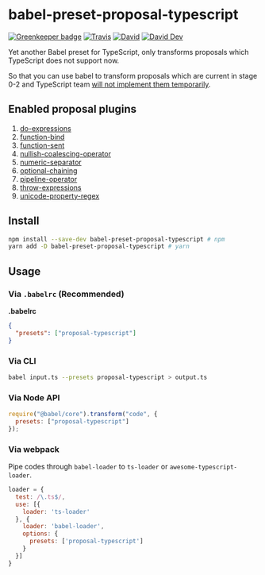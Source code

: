# babel-preset-proposal-typescript

[![Greenkeeper badge](https://badges.greenkeeper.io/JounQin/babel-preset-proposal-typescript.svg)](https://greenkeeper.io/)
[![Travis](https://img.shields.io/travis/JounQin/babel-preset-proposal-typescript.svg)](https://travis-ci.org/JounQin/babel-preset-proposal-typescript)
[![David](https://img.shields.io/david/JounQin/babel-preset-proposal-typescript.svg)](https://david-dm.org/JounQin/babel-preset-proposal-typescript)
[![David Dev](https://img.shields.io/david/dev/JounQin/babel-preset-proposal-typescript.svg)](https://david-dm.org/JounQin/babel-preset-proposal-typescript?type=dev)

Yet another Babel preset for TypeScript, only transforms proposals which TypeScript does not support now.

So that you can use babel to transform proposals which are current in stage 0-2 and TypeScript team [will not implement them temporarily](https://github.com/Microsoft/TypeScript/issues/19044#event-1293164503).

## Enabled proposal plugins

1. [do-expressions](https://www.npmjs.com/package/@babel/plugin-proposal-do-expressions)
2. [function-bind](https://www.npmjs.com/package/@babel/plugin-proposal-function-bind)
3. [function-sent](https://www.npmjs.com/package/@babel/plugin-proposal-function-sent)
4. [nullish-coalescing-operator](https://www.npmjs.com/package/@babel/plugin-proposal-nullish-coalescing-operator)
5. [numeric-separator](https://www.npmjs.com/package/@babel/plugin-proposal-numeric-separator)
6. [optional-chaining](https://www.npmjs.com/package/@babel/plugin-proposal-optional-chaining)
7. [pipeline-operator](https://www.npmjs.com/package/@babel/plugin-proposal-pipeline-operator)
8. [throw-expressions](https://www.npmjs.com/package/@babel/plugin-proposal-throw-expressions)
9. [unicode-property-regex](https://www.npmjs.com/package/@babel/plugin-proposal-unicode-property-regex)

## Install

```sh
npm install --save-dev babel-preset-proposal-typescript # npm
yarn add -D babel-preset-proposal-typescript # yarn
```

## Usage

### Via `.babelrc` (Recommended)

**.babelrc**

```json
{
  "presets": ["proposal-typescript"]
}
```

### Via CLI

```sh
babel input.ts --presets proposal-typescript > output.ts
```

### Via Node API

```js
require("@babel/core").transform("code", {
  presets: ["proposal-typescript"]
});
```

### Via webpack

Pipe codes through `babel-loader` to `ts-loader` or `awesome-typescript-loader`.

```js
loader = {
  test: /\.ts$/,
  use: [{
    loader: 'ts-loader'
  }, {
    loader: 'babel-loader',
    options: {
      presets: ['proposal-typescript']
    }
  }]
}
```
